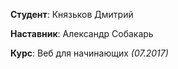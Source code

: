 **Студент**: Князьков Дмитрий

**Наставник**: Александр Собакарь

**Курс**: Веб для начинающих *(07.2017)*

